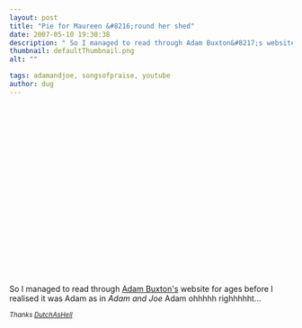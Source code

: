 ```yaml
---
layout: post
title: "Pie for Maureen &#8216;round her shed"
date: 2007-05-10 19:30:38
description: " So I managed to read through Adam Buxton&#8217;s website for ages before I realised it was Adam as in Adam and Joe Adam ohhhhh righhhhht&#8230; Thanks DutchAsHell&#8230;"
thumbnail: defaultThumbnail.png
alt: ""

tags: adamandjoe, songsofpraise, youtube
author: dug
---
```


<p><object width="370" height="305"><param name="movie" value="http://www.youtube.com/v/7-ZnPE3G_YY"></param><param name="wmode" value="transparent"></param><embed src="http://www.youtube.com/v/7-ZnPE3G_YY" type="application/x-shockwave-flash" wmode="transparent" width="370" height="305"></embed></object></p>

<p>So I managed to read through <a href="http://adam-buxton.co.uk/">Adam Buxton's</a> website for ages before I realised it was Adam as in <em>Adam and Joe</em> Adam ohhhhh righhhhht... </p>

<p><small><i>Thanks <a href="http://accomplicetothe.vox.com/profile/">DutchAsHell</a></i></small></p>
